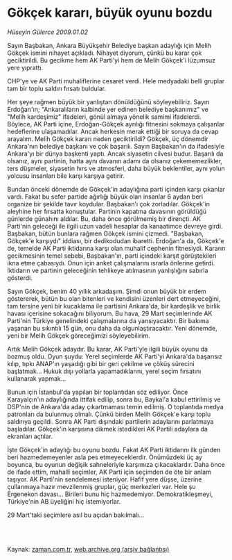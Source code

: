 # Gökçek kararı, büyük oyunu bozdu

*Hüseyin Gülerce 2009.01.02*

<td class="columnist-detail">
<p>Sayın Başbakan, Ankara Büyükşehir Belediye başkan adaylığı için Melih Gökçek ismini nihayet açıkladı. Nihayet diyorum, çünkü bu karar çok geciktirildi. Bu gecikme hem AK Parti'yi hem de Melih Gökçek'i lüzumsuz yere yıprattı.</p>
<p>
<div id="haberMetinDiv">
<p>CHP'ye ve AK Parti muhaliflerine cesaret verdi. Hele medyadaki belli gruplar tam bir toplu saldırı fırsatı buldular.
<p>Her şeye rağmen büyük bir yanlıştan dönüldüğünü söyleyebiliriz. Sayın Erdoğan'ın; "Ankaralıların kalbinde yer edinen belediye başkanımız" ve "Melih kardeşimiz" ifadeleri, gönül almaya yönelik samimi ifadelerdi. Böylece, AK Parti içine, Erdoğan-Gökçek ayrılığı fitnesini sokmaya çalışanlar hedeflerine ulaşamadılar. Ancak herkesin merak ettiği bir soruya da cevap arayalım. Melih Gökçek kararı neden geciktirildi? Gökçek, üç dönemdir Ankara'nın belediye başkanı ve çok başarılı. Sayın Başbakan'ın da ifadesiyle Ankara'yı bir dünya başkenti yaptı. Ancak siyasetin cilvesi budur. Başarılı da olsanız, aynı partinin, hatta aynı davanın adamı da olsanız çekememezlikler, ters düşmeler, siyasetin hırs ve atmosferi, daha büyük beklentiler, aynı yolun yolcusu insanları bile karşı karşıya getirir. 
<p>Bundan önceki dönemde de Gökçek'in adaylığına parti içinden karşı çıkanlar vardı. Fakat bu sefer partide ağırlığı büyük olan insanlar 6 aydan beri organize bir şekilde tavır koydular. Başbakan'ı çok zorladılar. Gökçek'in aleyhine her fırsatta konuştular. Partinin kapatma davasının görüldüğü günlerde günahını aldılar. Bu, daha önce görülmemiş bir dirençti. AK Parti'nin geleceği ile ilgili uzun vadeli hesaplar da kanaatimce devreye girdi. Başbakan, bütün bunlara rağmen Gökçek ismini çizmedi. "Başbakan, Gökçek'e karşıydı" iddiası, bir dedikodudan ibaretti. Erdoğan'a da, Gökçek'e de, temelde AK Parti iktidarına karşı olan muhalif cephenin fitnesiydi. Kararın gecikmesinin temel sebebi, Başbakan'ın, parti içindeki karşıt görüştekileri ikna etme çabasıydı. Onun için anket çalışmalarını ısrarla önlerine getirdi. İktidarın ve partinin geleceğinin tehlikeye atılmasının yanlışlığını sabırla gösterdi.
<p>Sayın Gökçek, benim 40 yıllık arkadaşım. Şimdi onun büyük bir erdem göstererek, bütün bu olan bitenleri ve kendisini üzenleri dert etmeyeceğini, tam tersine yeni bir kucaklama ile partisini Ankara'da, bir kardeşlik ve birlik havası içerisine sokacağını biliyorum. Bu hava, 29 Mart seçimlerinde AK Parti'nin Türkiye genelindeki çalışmalarına da yansıyacaktır. Bir bakıma yaşanan bu sıkıntılı 15 gün, onu daha da olgunlaştıracaktır. Yeni dönemde, yeni bir Melih Gökçek göreceğimizi söyleyebilirim.
<p>Artık Melih Gökçek adaydır. Bu karar, AK Parti'yle ilgili büyük oyunu da bozmuş oldu. Oyun şuydu: Yerel seçimlerde AK Parti'yi Ankara'da başarısız kılıp, tıpkı ANAP'ın yaşadığı gibi bir geri çekilme ve çöküş sürecini başlatmak... Hukuk dışı yollarla yapamadıklarını, yerel seçim fırsatını kullanarak yapmak... 
<p>Bunun için İstanbul'da yapılan bir toplantıdan söz ediliyor. Önce Karayalçın'ın adaylığında ittifak edilip, sonra bu, Baykal'a kabul ettirilmiş ve DSP'nin de Ankara'da aday çıkartmaması temin edilmiş. O toplantıda medya patronları da bulunmuş olmalı. Çünkü birden Melih Gökçek'e karşı toplu saldırıya geçildi. Sonra AK Parti dışındaki partilerin adaylarını parlatmaya başladılar. Gökçek'in karşısına dikmek istedikleri AK Partili adaylara da ekranları açtılar.
<p>İşte Gökçek'in adaylığı bu oyunu bozdu. Fakat AK Parti iktidarını ilk günden beri hazmedemeyenler asla pes etmeyeceklerdir. Önümüzdeki üç ay boyunca, bu oyunun değişik sahneleriyle karşımıza çıkacaklardır. Daha önce de ifade ettim, mahallî seçimler, AK Parti için seçimden de öte bir anlam taşıyor. AK Parti'nin sendelemesi isteniyor. Hafif yere düşse, üzerine çullanmaya hazır mevzilenmiş gruplar, güç merkezleri var. Hele şu Ergenekon davası... Birileri bunu hiç hazmedemiyor. Demokratikleşmeyi, Türkiye'nin AB üyeliğini hiç istemiyorlar. 
<p>29 Mart'taki seçimlere asıl bu açıdan bakılmalı...</p></p></p></p></p></p></p></p></div>
</p>


<p><br>
		 </br></p></td>

Kaynak: [zaman.com.tr](http://zaman.com.tr/yazar.do?yazino=790804), [web.archive.org (arşiv bağlantısı)](http://web.archive.org/web/20110517092644/http://www.zaman.com.tr:80/yazar.do?yazino=790804)
